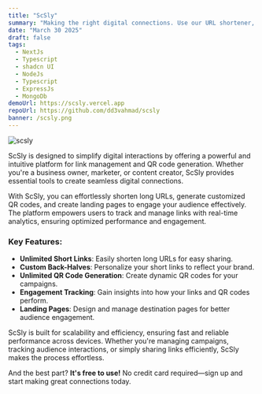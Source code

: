 ```yaml
---
title: "ScSly"
summary: "Making the right digital connections. Use our URL shortener, QR Codes, and landing pages to engage your audience and connect them to the right information."
date: "March 30 2025"
draft: false
tags:
  - NextJs
  - Typescript
  - shadcn UI
  - NodeJs
  - Typescript
  - ExpressJs
  - MongoDb
demoUrl: https://scsly.vercel.app
repoUrl: https://github.com/dd3vahmad/scsly
banner: /scsly.png
---
```


![scsly](/scsly.png)

ScSly is designed to simplify digital interactions by offering a powerful and intuitive platform for link management and QR code generation. Whether you're a business owner, marketer, or content creator, ScSly provides essential tools to create seamless digital connections.

With ScSly, you can effortlessly shorten long URLs, generate customized QR codes, and create landing pages to engage your audience effectively. The platform empowers users to track and manage links with real-time analytics, ensuring optimized performance and engagement.

### Key Features:

- **Unlimited Short Links**: Easily shorten long URLs for easy sharing.
- **Custom Back-Halves**: Personalize your short links to reflect your brand.
- **Unlimited QR Code Generation**: Create dynamic QR codes for your campaigns.
- **Engagement Tracking**: Gain insights into how your links and QR codes perform.
- **Landing Pages**: Design and manage destination pages for better audience engagement.

ScSly is built for scalability and efficiency, ensuring fast and reliable performance across devices. Whether you're managing campaigns, tracking audience interactions, or simply sharing links efficiently, ScSly makes the process effortless.

And the best part? **It's free to use!** No credit card required—sign up and start making great connections today.
